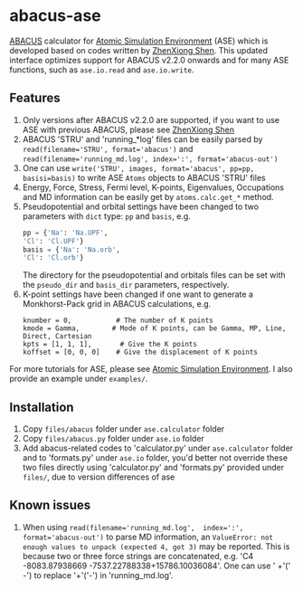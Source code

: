 # abacus-ase
[ABACUS](https://github.com/abacusmodeling/abacus-develop) calculator for [Atomic Simulation Environment](https://wiki.fysik.dtu.dk/ase/index.html) (ASE) which is developed based on codes written by [ZhenXiong Shen](https://gitee.com/wszhang/ase_calculator_abacus). This updated interface optimizes support for ABACUS v2.2.0 onwards and for many ASE functions, such as `ase.io.read` and `ase.io.write`.

## Features
1. Only versions after ABACUS v2.2.0 are supported, if you want to use ASE with previous ABACUS, please see [ZhenXiong Shen](https://gitee.com/wszhang/ase_calculator_abacus)
2. ABACUS 'STRU' and 'running_*log' files can be easily parsed by `read(filename='STRU', format='abacus')` and `read(filename='running_md.log', index=':', format='abacus-out')`
3. One can use `write('STRU', images, format='abacus', pp=pp, basisi=basis)` to write ASE `Atoms` objects to ABACUS 'STRU' files 
4. Energy, Force, Stress, Fermi level, K-points, Eigenvalues, Occupations and MD information can be easily get by `atoms.calc.get_*` method.
5. Pseudopotential and orbital settings have been changed to two parameters with `dict` type:   `pp` and `basis`, e.g.
    ```python
    pp = {'Na': 'Na.UPF',
    'Cl': 'Cl.UPF'}
    basis = {'Na': 'Na.orb',
    'Cl': 'Cl.orb'}
    ```  
    The directory for the pseudopotential and orbitals files can be set with the `pseudo_dir` and `basis_dir` parameters, respectively.
6. K-point settings have been changed if one want to generate a Monkhorst-Pack grid in ABACUS calculations, e.g. 
    ```
    knumber = 0,           # The number of K points
    kmode = Gamma,        # Mode of K points, can be Gamma, MP, Line, Direct, Cartesian
    kpts = [1, 1, 1],       # Give the K points
    koffset = [0, 0, 0]    # Give the displacement of K points
    ```
For more tutorials for ASE, please see [Atomic Simulation Environment](https://wiki.fysik.dtu.dk/ase/index.html). I also provide an example under `examples/`.

## Installation
1. Copy `files/abacus` folder under `ase.calculator` folder
2. Copy `files/abacus.py` folder under `ase.io` folder
3. Add abacus-related codes to 'calculator.py' under `ase.calculator` folder and to 'formats.py' under `ase.io` folder, you'd better not override these two files directly using 'calculator.py' and 'formats.py' provided under `files/`, due to version differences of ase

## Known issues
1. When using `read(filename='running_md.log',  index=':', format='abacus-out')` to parse MD information, an `ValueError: not enough values to unpack (expected 4, got 3)` may be reported. This is because two or three force strings are concatenated, e.g. 'C4       -8083.87938669  -7537.22788338+15786.10036084'. One can use ' +'(' -') to replace '+'('-') in 'running_md.log'.
